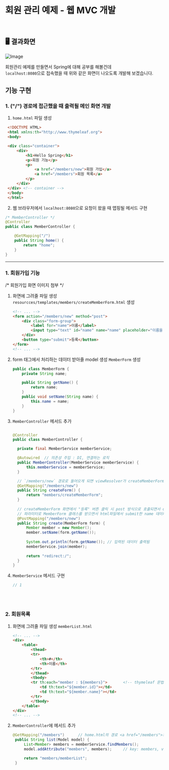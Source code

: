 # 회원 관리 예제 - 웹 MVC 개발

<br />

## 🖥️ 결과화면
![Image](https://github.com/user-attachments/assets/cc59cdf5-03be-4a49-8014-dc91041f7868)

회원관리 예제를 만들면서 Spring에 대해 공부를 해볼건데 <br />
`localhost:8080`으로 접속했을 때 위와 같은 화면이 나오도록 개발해 보겠습니다.


## 기능 구현

### 1. ("/") 경로에 접근했을 때 출력될 메인 화면 개발
1. `home.html` 파일 생성
```html
 <!DOCTYPE HTML>
 <html xmlns:th="http://www.thymeleaf.org">
 <body>

 <div class="container">
     <div>
         <h1>Hello Spring</h1>
         <p>회원 기능</p>
         <p>
             <a href="/members/new">회원 가입</a>
             <a href="/members">회원 목록</a>
         </p>
     </div>
 </div> <!-- container -->
 </body>
 </html>
```
2. 웹 브라우저에서 `localhost:8080`으로 요청이 왔을 때 맵핑될 메서드 구현
```java
/* MemberController */
@Controller
public class MemberController {

    @GetMapping("/")
    public String home() {
        return "home";
    }
}
```

---


### 1. 회원가입 기능

/* 회원가입 화면 이미지 첨부 */

1. 화면에 그려줄 파일 생성 `resourcces/templates/members/createMemberForm.html` 생성
    ```html
    <!-- ... -->
    <form action="/members/new" method="post">
        <div class="form-group">
            <label for="name">이름</label>
            <input type="text" id="name" name="name" placeholder="이름을 입력하세요.">
        </div>
        <button type="submit">등록</button>
    </form>
    <!-- ... -->
    ```
2. form 태그에서 처리하는 데이터 받아줄 model 생성 `MemberForm` 생성
    ```java
    public class MemberForm {
        private String name;
    
        public String getName() {
            return name;
        }
        public void setName(String name) {
            this.name = name;
        }
    }
    ```
3. `MemberController` 메서드 추가 
   ```java

   @Controller
   public class MemberController {

     private final MemberService memberService;

     @Autowired  // 의존성 주입 : DI, 연결하는 로직
     public MemberController(MemberService memberService) {
         this.memberService = memberService;
     }
   
     // `/members/new` 경로로 들어오게 되면 viewResolver가 createMemberForm.html을 화면에 글려줌
     @GetMapping("/members/new")
     public String createForm() {
         return "members/createMemberForm"; 
     }
    
     // createMemberForm 화면에서 "등록" 버튼 클릭 시 post 방식으로 호출되면서 create 메서드 호출
     // 파라미터로 MemberForm 클래스를 받으면서 html파일에서 submit한 name 데이터가 MemberForm 클래스의 name 필드로 받아짐
     @PostMapping("/members/new")
     public String create(MemberForm form) {
         Member member = new Member();
         member.setName(form.getName());
         
         System.out.println(form.getName()); // 입력된 데이터 출력됨
         memberService.join(member);
 
         return "redirect:/";
     }
   }
    ```
4. `MemberService` 메서드 구현
   ```java
   // 1
   ```

<br />
<br />

### 2. 회원목록

1. 화면에 그려줄 파일 생성 `memberList.html`
   ```html
   <!-- ... -->
   <div>
       <table>
           <thead>
           <tr>
               <th>#</th>
               <th>이름</th>
           </tr>
           </thead>
           <tbody>
           <tr th:each="member : ${members}">       <!-- thymeleaf 문법 -->
               <td th:text="${member.id}"></td>
               <td th:text="${member.name}"></td>
           </tr>
           </tbody>
       </table>
   </div>
   <!-- ... -->
   ```
2. `MemberController`에 메서드 추가
   ```java
   @GetMapping("/members")      // home.html의 경로 <a href="/members">회원 목록</a>
    public String list(Model model) {
        List<Member> members = memberService.findMembers();
        model.addAttribute("members", members);     // key: members, value: members(변수)
   
        return "members/memberList";
    }
   ```
